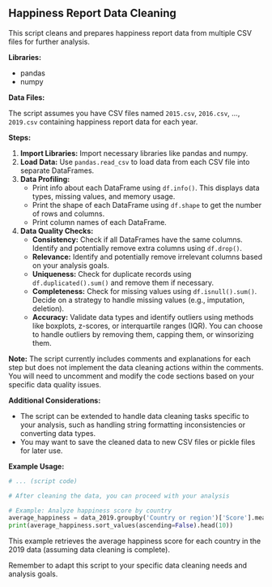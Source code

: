 ## Happiness Report Data Cleaning

This script cleans and prepares happiness report data from multiple CSV files for further analysis.

**Libraries:**

* pandas
* numpy

**Data Files:**

The script assumes you have CSV files named `2015.csv`, `2016.csv`, ..., `2019.csv` containing happiness report data for each year.

**Steps:**

1. **Import Libraries:** Import necessary libraries like pandas and numpy.
2. **Load Data:** Use `pandas.read_csv` to load data from each CSV file into separate DataFrames.
3. **Data Profiling:**
    * Print info about each DataFrame using `df.info()`. This displays data types, missing values, and memory usage.
    * Print the shape of each DataFrame using `df.shape` to get the number of rows and columns.
    * Print column names of each DataFrame.
4. **Data Quality Checks:**
    * **Consistency:** Check if all DataFrames have the same columns. Identify and potentially remove extra columns using `df.drop()`.
    * **Relevance:** Identify and potentially remove irrelevant columns based on your analysis goals.
    * **Uniqueness:** Check for duplicate records using `df.duplicated().sum()` and remove them if necessary.
    * **Completeness:** Check for missing values using `df.isnull().sum()`. Decide on a strategy to handle missing values (e.g., imputation, deletion).
    * **Accuracy:** Validate data types and identify outliers using methods like boxplots, z-scores, or interquartile ranges (IQR). You can choose to handle outliers by removing them, capping them, or winsorizing them.

**Note:** The script currently includes comments and explanations for each step but does not implement the data cleaning actions within the comments. You will need to uncomment and modify the code sections based on your specific data quality issues.

**Additional Considerations:**

* The script can be extended to handle data cleaning tasks specific to your analysis, such as handling string formatting inconsistencies or converting data types.
* You may want to save the cleaned data to new CSV files or pickle files for later use.

**Example Usage:**

```python
# ... (script code)

# After cleaning the data, you can proceed with your analysis

# Example: Analyze happiness score by country
average_happiness = data_2019.groupby('Country or region')['Score'].mean()
print(average_happiness.sort_values(ascending=False).head(10))
```

This example retrieves the average happiness score for each country in the 2019 data (assuming data cleaning is complete).

Remember to adapt this script to your specific data cleaning needs and analysis goals.

